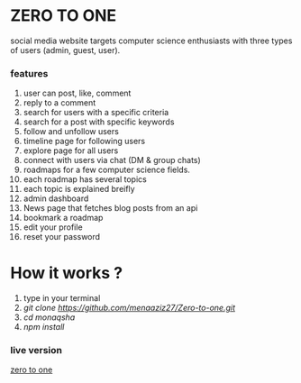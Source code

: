 # ZERO TO ONE

social media website targets computer science enthusiasts with three types of users (admin, guest, user).

### **features**

1. user can post, like, comment
2. reply to a comment
3. search for users with a specific criteria
4. search for a post with specific keywords
5. follow and unfollow users
6. timeline page for following users
7. explore page for all users
8. connect with users via chat (DM & group chats)
9. roadmaps for a few computer science fields.
10. each roadmap has several topics
11. each topic is explained breifly
12. admin dashboard
13. News page that fetches blog posts from an api
14. bookmark a roadmap
15. edit your profile
16. reset your password

# How it works ?

1. type in your terminal
2. _git clone <https://github.com/menaaziz27/Zero-to-one.git>_
3. _cd monaqsha_
4. _npm install_

### live version

[zero to one](https://enigmatic-wave-86819.herokuapp.com/)
